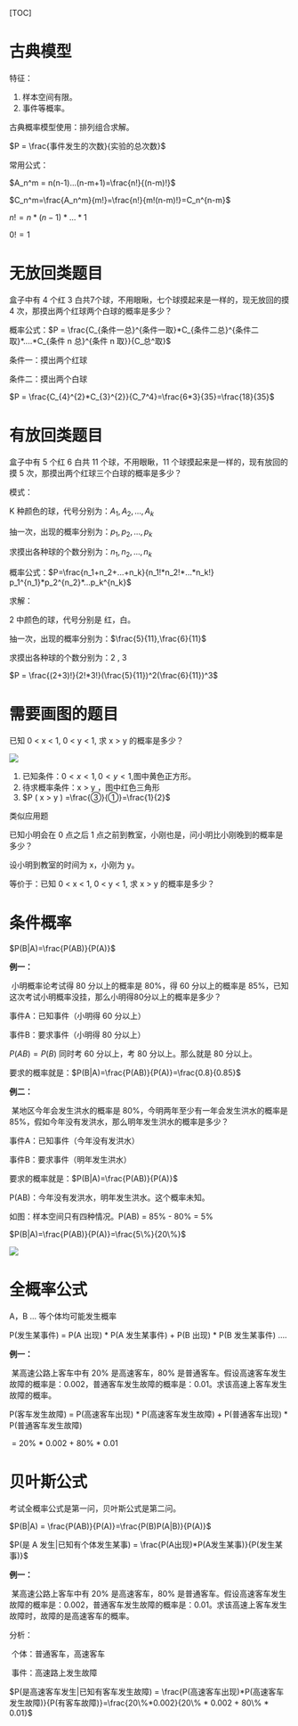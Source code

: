 [TOC]

# 古典模型

特征：

1. 样本空间有限。
2. 事件等概率。

古典概率模型使用：排列组合求解。

$P = \frac{事件发生的次数}{实验的总次数}$



常用公式：

$A_n^m = n(n-1)...(n-m+1)=\frac{n!}{(n-m)!}$

$C_n^m=\frac{A_n^m}{m!}=\frac{n!}{m!(n-m)!}=C_n^{n-m}$

$n!=n*(n-1)*...*1$

$0!=1$

# 无放回类题目

盒子中有 4 个红 3 白共7个球，不用眼瞅，七个球摸起来是一样的，现无放回的摸 4 次，那摸出两个红球两个白球的概率是多少？



概率公式：$P = \frac{C_{条件一总}^{条件一取}*C_{条件二总}^{条件二取}*....*C_{条件 n 总}^{条件 n 取}}{C_总^取}$

条件一：摸出两个红球

条件二：摸出两个白球



$P = \frac{C_{4}^{2}*C_{3}^{2}}{C_7^4}=\frac{6*3}{35}=\frac{18}{35}$

# 有放回类题目

盒子中有 5 个红 6 白共 11 个球，不用眼瞅，11 个球摸起来是一样的，现有放回的摸 5 次，那摸出两个红球三个白球的概率是多少？



模式：

K 种颜色的球，代号分别为：$A_1,A_2,...,A_k$

抽一次，出现的概率分别为：$p_1,p_2,...,p_k$

求摸出各种球的个数分别为：$n_1,n_2,...,n_k$

概率公式：$P=\frac{n_1+n_2+...+n_k}{n_1!*n_2!*...*n_k!} p_1^{n_1}*p_2^{n_2}*...p_k^{n_k}$



求解：

2 中颜色的球，代号分别是 红，白。

抽一次，出现的概率分别为：$\frac{5}{11},\frac{6}{11}$

求摸出各种球的个数分别为：2 , 3

$P = \frac{(2+3)!}{2!*3!}(\frac{5}{11})^2(\frac{6}{11})^3$

# 需要画图的题目

已知 0 < x < 1, 0 < y < 1, 求 x > y 的概率是多少？

![](images/20201019135945.jpg)

1. 已知条件：$0 < x < 1, 0 < y < 1$,图中黄色正方形。
2. 待求概率条件：x > y ，图中红色三角形
3. $P ( x > y ) =\frac{③}{①}=\frac{1}{2}$ 

类似应用题

已知小明会在 0 点之后 1 点之前到教室，小刚也是，问小明比小刚晚到的概率是多少？

设小明到教室的时间为 x，小刚为 y。

等价于：已知 0 < x < 1, 0 < y < 1, 求 x > y 的概率是多少？

# 条件概率

$P(B|A)=\frac{P(AB)}{P(A)}$

**例一：**

​		小明概率论考试得 80 分以上的概率是 80%，得 60 分以上的概率是 85%，已知这次考试小明概率没挂，那么小明得80分以上的概率是多少？



事件A：已知事件（小明得 60 分以上）

事件B：要求事件（小明得 80 分以上）

$P(AB)=P(B)$ 同时考 60 分以上，考 80 分以上。那么就是 80 分以上。

要求的概率就是：$P(B|A)=\frac{P(AB)}{P(A)}=\frac{0.8}{0.85}$



**例二：**

​		某地区今年会发生洪水的概率是 80%，今明两年至少有一年会发生洪水的概率是 85%，假如今年没有发洪水，那么明年发生洪水的概率是多少？

事件A：已知事件（今年没有发洪水）

事件B：要求事件（明年发生洪水）

要求的概率就是：$P(B|A)=\frac{P(AB)}{P(A)}$

P(AB)：今年没有发洪水，明年发生洪水。这个概率未知。

如图：样本空间只有四种情况。P(AB) = 85% - 80% = 5%

$P(B|A)=\frac{P(AB)}{P(A)}=\frac{5\%}{20\%}$

![](images/20201019200724.jpg)

# 全概率公式

A，B ... 等个体均可能发生概率

P(发生某事件) = P(A 出现) * P(A 发生某事件) + P(B 出现) * P(B 发生某事件) ....



**例一：**

​		某高速公路上客车中有 20% 是高速客车，80% 是普通客车。假设高速客车发生故障的概率是：0.002，普通客车发生故障的概率是：0.01。求该高速上客车发生故障的概率。



P(客车发生故障) = P(高速客车出现) * P(高速客车发生故障) +  P(普通客车出现) * P(普通客车发生故障)

​							 = 20% * 0.002 + 80% * 0.01



# 贝叶斯公式

考试全概率公式是第一问，贝叶斯公式是第二问。

$P(B|A) = \frac{P(AB)}{P(A)}=\frac{P(B)P(A|B)}{P(A)}$

$P(是 A 发生|已知有个体发生某事) = \frac{P(A出现)*P(A发生某事)}{P(发生某事)}$

**例一：**

​		某高速公路上客车中有 20% 是高速客车，80% 是普通客车。假设高速客车发生故障的概率是：0.002，普通客车发生故障的概率是：0.01。求该高速上客车发生故障时，故障的是高速客车的概率。

分析：

​		个体：普通客车，高速客车

​		事件：高速路上发生故障

$P(是高速客车发生|已知有客车发生故障) = \frac{P(高速客车出现)*P(高速客车发生故障)}{P(有客车故障)}=\frac{20\%*0.002}{20\% * 0.002 + 80\% * 0.01}$









